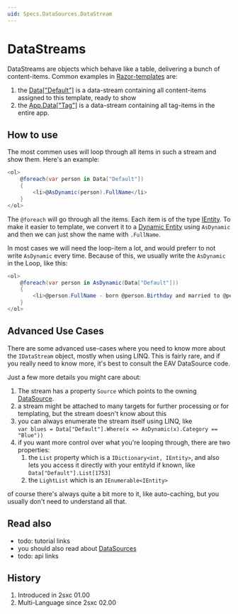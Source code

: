 ```yaml
---
uid: Specs.DataSources.DataStream
---
```


# DataStreams

DataStreams are objects which behave like a table, delivering a bunch of content-items. Common examples in [Razor-templates](xref:NetCode.Razor.Component) are:

1. the [Data["Default"]](xref:NetCode.DynamicCode.Data) is a data-stream containing all content-items assigned to this template, ready to show
2. the [App.Data["Tag"]](xref:NetCode.DynamicCode.App) is a data-stream containing all tag-items in the entire app.

## How to use

The most commen uses will loop through all items in such a stream and show them. Here's an example: 

```c#
<ol>
    @foreach(var person in Data["Default"])
    {
        <li>@AsDynamic(person).FullName</li>
    }
</ol>
```
The `@foreach` will go through all the items. Each item is of the type [IEntity](xref:NetCode.DynamicData.Entity). To make it easier to template, we convert it to a [Dynamic Entity](xref:NetCode.DynamicData.DynamicEntity) using `AsDynamic` and then we can just show the name with `.FullName`. 

In most cases we will need the loop-item a lot, and would preferr to not write `AsDynamic` every time. Because of this, we usually write the `AsDynamic` in the Loop, like this:

```c#
<ol>
    @foreach(var person in AsDynamic(Data["Default"]))
    {
        <li>@person.FullName - born @person.Birthday and married to @person.SpouseName</li>
    }
</ol>
```

## Advanced Use Cases
There are some advanced use-cases where you need to know more about the `IDataStream` object, mostly when using LINQ. This is fairly rare, and if you really need to know more, it's best to consult the EAV DataSource code. 

Just a few more details you might care about:

1. The stream has a property `Source` which points to the owning [DataSource](xref:Specs.DataSources.DataSource). 
1. a stream might be attached to many targets for further processing or for templating, but the stream doesn't know about this
1. you can always enumerate the stream itself using LINQ, like  
    `var blues = Data["Default"].Where(x => AsDynamic(x).Category == "Blue"))` 
1. if you want more control over what you're looping through, there are two properties: 
    1. the `List` property which is a `IDictionary<int, IEntity>`, and also lets you access it directly with your entityId if known, like `Data["Default"].List[1753]`
    1. the `LightList` which is an `IEnumerable<IEntity>` 

of course there's always quite a bit more to it, like auto-caching, but you usually don't need to understand all that.  

## Read also

* todo: tutorial links
* you should also read about [DataSources](xref:Specs.DataSources.DataSource)
* todo: api links

## History

1. Introduced in 2sxc 01.00
2. Multi-Language since 2sxc 02.00

